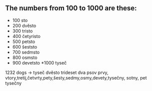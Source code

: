 ## The numbers from 100 to 1000 are these:
* 100 sto
* 200 dvěsto
* 300 tristo
* 400 četyristo
* 500 petsto
* 600 šeststo
* 700 sedmsto
* 800 osmsto
* 900 devetsto
*1000 tyseč

1232 dogs -> tyseč dvěsto trideset dva psov
prvy, vtory,tretij,četvrty,pety,šesty,sedmy,osmy,devety,tysečny, sotny, pet tysečny